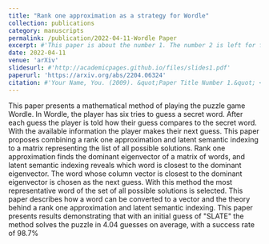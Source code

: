 ```yaml
---
title: "Rank one approximation as a strategy for Wordle"
collection: publications
category: manuscripts
permalink: /publication/2022-04-11-Wordle Paper
excerpt: #'This paper is about the number 1. The number 2 is left for future work.'
date: 2022-04-11
venue: 'arXiv'
slidesurl: #'http://academicpages.github.io/files/slides1.pdf'
paperurl: 'https://arxiv.org/abs/2204.06324'
citation: #'Your Name, You. (2009). &quot;Paper Title Number 1.&quot; <i>Journal 1</i>. 1(1).'
---
```


This paper presents a mathematical method of playing the puzzle game Wordle. In Wordle, the player has six tries to guess a secret word. After each guess the player is told how their guess compares to the secret word. With the available information the player makes their next guess. This paper proposes combining a rank one approximation and latent semantic indexing to a matrix representing the list of all possible solutions. Rank one approximation finds the dominant eigenvector of a matrix of words, and latent semantic indexing reveals which word is closest to the dominant eigenvector. The word whose column vector is closest to the dominant eigenvector is chosen as the next guess. With this method the most representative word of the set of all possible solutions is selected. This paper describes how a word can be converted to a vector and the theory behind a rank one approximation and latent semantic indexing. This paper presents results demonstrating that with an initial guess of "SLATE" the method solves the puzzle in 4.04 guesses on average, with a success rate of 98.7%

